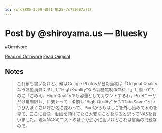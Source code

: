 ```yaml
---
id: ccfe8886-3c59-40f1-9b25-7c791607a732
---
```


# Post by @shiroyama.us — Bluesky
#Omnivore

[Read on Omnivore](https://omnivore.app/me/https-bsky-app-profile-shiroyama-us-post-3-l-3547-xed-5-d-2-j-191b0787909)
[Read Original](https://bsky.app/profile/shiroyama.us/post/3l3547xed5d2j)

## Notes

> これ前も書いたけど、俺はGoogle Photosが出た当初は「Original Qualityなら容量消費するけど"High Quality"なら容量無制限無料！」と謳ってたのに「ごめん、High Qualityでも容量としてカウントするわ。Pixelユーザだけ無制限ね」に変わって、名前も"High Quality"から"Data Saver"というびんぼくさい呼び名に変わって、Pixelからもはしごを外し始めてるのを見て、ここに画像・動画を預けてたら大変なことをなると思ってNASを買いました。現状NASのコストのほうが遥かに高いけどこれは信義の問題なので。

